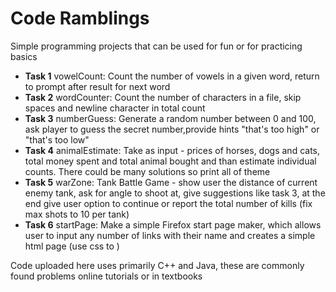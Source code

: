 # Code Ramblings
<p> Simple programming projects that can be used for fun or for practicing basics</p>
<ul>
	<li> <b>Task 1</b> vowelCount: Count the number of vowels in a given word, return to prompt after result for next word</li>
	<li> <b>Task 2</b> wordCounter: Count the number of characters in a file, skip spaces and newline character in total count</li>
	<li> <b>Task 3</b> numberGuess: Generate a random number between 0 and 100, ask player to guess the secret number,provide hints "that's too high" or "that's too low"</li>
	<li> <b>Task 4</b> animalEstimate: Take as input - prices of horses, dogs and cats, total money spent and total animal bought and than estimate individual counts. There could be many solutions so print all of theme</li>
	<li> <b>Task 5</b> warZone: Tank Battle Game - show user the distance of current enemy tank, ask for angle to shoot at, give suggestions like task 3, at the end give user option to continue or report the total number of kills (fix max shots to 10 per tank) </li>
	<li> <b>Task 6</b> startPage: Make a simple Firefox start page maker, which allows user to input any number of links with their name and creates a simple html page (use css to )
</ul>
<p> Code uploaded here uses primarily C++ and Java, these are commonly found problems online tutorials or in textbooks </p>
